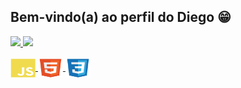 ## Bem-vindo(a) ao perfil do Diego 😁

 <div>
   <a href="https://github.com/DiegoXM05">
   <img height="180em" src="https://github-readme-stats.vercel.app/api?username=DiegoXM05&show_icons=true&theme=highcontrast&include_all_commits=true&count_private=true"/>
   <img height="180em" src="https://github-readme-stats.vercel.app/api/top-langs/?username=DiegoXM05&layout=compact&langs_count=6&theme=tokyonight"/>
</div>
    
<div style="display: inline_block"><br>
  <img align="center" alt="Js" height="30" width="40" src="https://raw.githubusercontent.com/devicons/devicon/master/icons/javascript/javascript-plain.svg">
  <img align="center" alt="HTML" height="30" width="40" src="https://raw.githubusercontent.com/devicons/devicon/master/icons/html5/html5-original.svg">
  <img align="center" alt="CSS" height="30" width="40" src="https://raw.githubusercontent.com/devicons/devicon/master/icons/css3/css3-original.svg">
</div>
